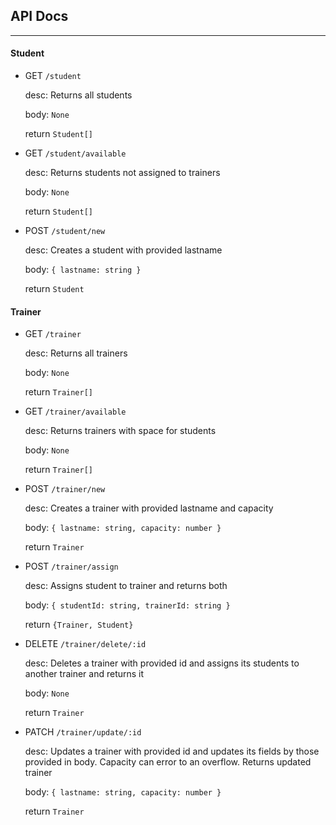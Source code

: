## API Docs

---

#### Student

-   GET `/student`

    desc: Returns all students

    body: `None`

    return `Student[]`

-   GET `/student/available`

    desc: Returns students not assigned to trainers

    body: `None`

    return `Student[]`

-   POST `/student/new`

    desc: Creates a student with provided lastname

    body: `{ lastname: string }`

    return `Student`

#### Trainer

-   GET `/trainer`

    desc: Returns all trainers

    body: `None`

    return `Trainer[]`

-   GET `/trainer/available`

    desc: Returns trainers with space for students

    body: `None`

    return `Trainer[]`

-   POST `/trainer/new`

    desc: Creates a trainer with provided lastname and capacity

    body: `{ lastname: string, capacity: number }`

    return `Trainer`

-   POST `/trainer/assign`

    desc: Assigns student to trainer and returns both

    body: `{ studentId: string, trainerId: string }`

    return `{Trainer, Student}`

-   DELETE `/trainer/delete/:id`

    desc: Deletes a trainer with provided id and assigns its students to another trainer and returns it

    body: `None`

    return `Trainer`

-   PATCH `/trainer/update/:id`

    desc: Updates a trainer with provided id and updates its fields by those provided in body. Capacity can error to an overflow. Returns updated trainer

    body: `{ lastname: string, capacity: number }`

    return `Trainer`
